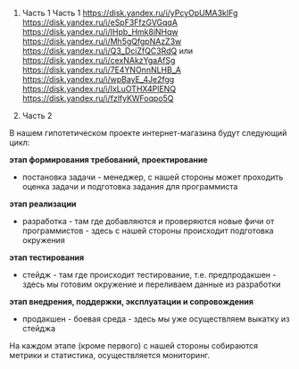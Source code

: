 1. Часть 1
Часть 1
https://disk.yandex.ru/i/yPcyOpUMA3kIFg
https://disk.yandex.ru/i/eSpF3FfzGVGqqA
https://disk.yandex.ru/i/IHpb_Hmk8iNHqw
https://disk.yandex.ru/i/Mh5gQfgpNAzZ3w
https://disk.yandex.ru/i/Q3_DciZfQC3RdQ
или
https://disk.yandex.ru/i/cexNAkzYgaAfSg
https://disk.yandex.ru/i/7E4YNOnnNLHB_A
https://disk.yandex.ru/i/wpBayE_4Je2fgg
https://disk.yandex.ru/i/IxLuOTHX4PlENQ
https://disk.yandex.ru/i/fzlfyKWFoqpo5Q

2. Часть 2

В нашем гипотетическом проекте интернет-магазина будут следующий цикл:

**этап формирования требований, проектирование**
- постановка задачи - менеджер, с нашей стороны может проходить оценка задачи и подготовка задания для программиста

**этап реализации**
- разработка - там где добавляются и проверяются новые фичи от программистов - здесь с нашей стороны происходит подготовка окружения

**этап тестирования**
- стейдж - там где происходит тестирование, т.е. предпродакшен - здесь мы готовим окружение и переливаем данные из разработки

**этап внедрения, поддержки, эксплуатации и сопровождения**
- продакшен - боевая среда - здесь мы уже осуществляем выкатку из стейджа

На каждом этапе (кроме первого) с нашей стороны собираются метрики и статистика, осуществляется мониторинг.
